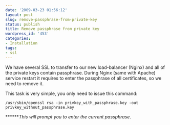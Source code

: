 ```yaml
---
date: '2009-03-23 01:56:12'
layout: post
slug: remove-passphrase-from-private-key
status: publish
title: Remove passphrase from private key
wordpress_id: '453'
categories:
- Installation
tags:
- ssl
---
```


We have several SSL to transfer to our new load-balancer (Nginx) and all of the private keys contain passphrase.  During Nginx (same with Apache) service restart it requires to enter the passphrase of all certificates, so we need to remove it.

This task is very simple, you only need to issue this command:

`/usr/sbin/openssl rsa -in privkey_with_passphrase.key -out privkey_without_passphrase.key`

******_This will prompt you to enter the current passphrase_.

